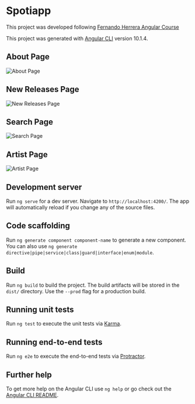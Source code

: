 # Spotiapp

This project was developed following [Fernando Herrera Angular Course](#)

This project was generated with [Angular CLI](https://github.com/angular/angular-cli) version 10.1.4.

## About Page

![About Page](https://jesus-ra.github.io/Spoti-App/assets/img/about.jpg "About Page")

## New Releases Page

![New Releases Page](https://jesus-ra.github.io/Spoti-App/assets/img/new%20releases.jpg "New Releases Page")

## Search Page

![Search Page](https://jesus-ra.github.io/Spoti-App/assets/img/search.jpg "Search Page")

## Artist Page
![Artist Page](https://jesus-ra.github.io/Spoti-App/assets/img/artist.jpg "Artist Page")


## Development server

Run `ng serve` for a dev server. Navigate to `http://localhost:4200/`. The app will automatically reload if you change any of the source files.

## Code scaffolding

Run `ng generate component component-name` to generate a new component. You can also use `ng generate directive|pipe|service|class|guard|interface|enum|module`.

## Build

Run `ng build` to build the project. The build artifacts will be stored in the `dist/` directory. Use the `--prod` flag for a production build.

## Running unit tests

Run `ng test` to execute the unit tests via [Karma](https://karma-runner.github.io).

## Running end-to-end tests

Run `ng e2e` to execute the end-to-end tests via [Protractor](http://www.protractortest.org/).

## Further help

To get more help on the Angular CLI use `ng help` or go check out the [Angular CLI README](https://github.com/angular/angular-cli/blob/master/README.md).
